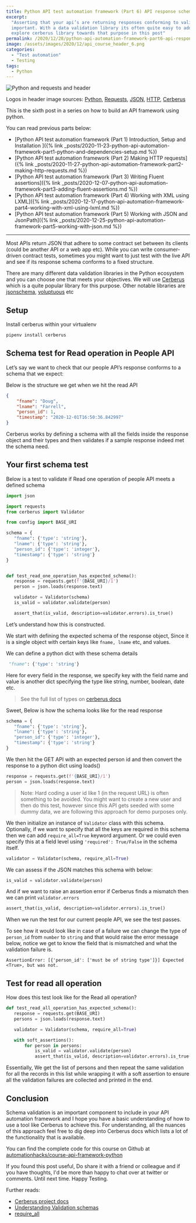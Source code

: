 ```yaml
---
title: Python API test automation framework (Part 6) API response schema validation
excerpt:
  "Asserting that your api’s are returning responses conforming to valid schema contracts is very
  important. With a data validation library its often quite easy to add this additional coverage. We
  explore cerberus library towards that purpose in this post"
permalink: /2020/12/28/python-api-automation-framework-part6-api-response-schema-validation
image: /assets/images/2020/12/api_course_header_6.png
categories:
  - "Test automation"
  - Testing
tags:
  - Python
---
```


![Python and requests and header](/assets/images/2020/12/api_course_header_6.png)

Logos in header image sources:
[Python](https://commons.wikimedia.org/wiki/File:Python-logo-notext.svg),
[Requests](https://en.wikipedia.org/wiki/File:Requests_Python_Logo.png),
[JSON](https://en.wikipedia.org/wiki/JSON),
[HTTP](https://commons.wikimedia.org/wiki/File:HTTP_logo.svg),
[Cerberus](https://docs.python-cerberus.org/en/stable/_static/cerberus.png)

This is the sixth post in a series on how to build an API framework using python.

You can read previous parts below:

- [Python API test automation framework (Part 1) Introduction, Setup and Installation ]({% link
  _posts/2020-11-23-python-api-automation-framework-part1-python-and-dependencies-setup.md %})
- [Python API test automation framework (Part 2) Making HTTP requests]({% link
  _posts/2020-11-27-python-api-automation-framework-part2-making-http-requests.md %})
- [Python API test automation framework (Part 3) Writing Fluent assertions]({% link
  _posts/2020-12-07-python-api-automation-framework-part3-adding-fluent-assertions.md %})
- [Python API test automation framework (Part 4) Working with XML using LXML]({% link
  _posts/2020-12-17-python-api-automation-framework-part4-working-with-xml-using-lxml.md %})
- [Python API test automation framework (Part 5) Working with JSON and JsonPath]({% link
  _posts/2020-12-25-python-api-automation-framework-part5-working-with-json.md %})

---

Most APIs return JSON that adhere to some contract set between its clients (could be another API or
a web app etc). While you can write consumer-driven contract tests, sometimes you might want to just
test with the live API and see if its response schema conforms to a fixed structure.

There are many different data validation libraries in the Python ecosystem and you can choose one
that meets your objectives. We will use
[Cerberus](https://docs.python-cerberus.org/en/stable/index.html) which is a quite popular library
for this purpose. Other notable libraries are [jsonschema](https://pypi.org/project/jsonschema/),
[voluptuous](https://pypi.org/project/voluptuous/) etc

## Setup

Install cerberus within your virtualenv

```zsh
pipenv install cerberus
```

## Schema test for Read operation in People API

Let’s say we want to check that our people API’s response conforms to a schema that we expect:

Below is the structure we get when we hit the read API

```json
{
	"fname": "Doug",
	"lname": "Farrell",
	"person_id": 1,
	"timestamp": "2020-12-01T16:50:36.842997"
}
```

Cerberus works by defining a schema with all the fields inside the response object and their types
and then validates if a sample response indeed met the schema need.

## Your first schema test

Below is a test to validate if Read one operation of people API meets a defined schema

```python
import json

import requests
from cerberus import Validator

from config import BASE_URI

schema = {
   "fname": {'type': 'string'},
   "lname": {'type': 'string'},
   "person_id": {'type': 'integer'},
   "timestamp": {'type': 'string'}
}


def test_read_one_operation_has_expected_schema():
   response = requests.get(f'{BASE_URI}/1')
   person = json.loads(response.text)

   validator = Validator(schema)
   is_valid = validator.validate(person)

   assert_that(is_valid, description=validator.errors).is_true()
```

Let’s understand how this is constructed.

We start with defining the expected schema of the response object, Since it is a single object with
certain keys like `fname, lname` etc, and values.

We can define a python dict with these schema details

```python
 "fname": {'type': 'string'}
```

Here for every field in the response, we specify key with the field name and value is another dict
specifying the type like string, number, boolean, date etc.

> See the full list of types on
> [cerberus docs](https://docs.python-cerberus.org/en/stable/validation-rules.html#type)

Sweet, Below is how the schema looks like for the read response

```python
schema = {
   "fname": {'type': 'string'},
   "lname": {'type': 'string'},
   "person_id": {'type': 'integer'},
   "timestamp": {'type': 'string'}
}
```

We then hit the GET API with an expected person id and then convert the response to a python dict
using loads()

```python
response = requests.get(f'{BASE_URI}/1')
person = json.loads(response.text)
```

> Note: Hard coding a user id like 1 (in the request URL) is often something to be avoided. You
> might want to create a new user and then do this test, however since this API gets seeded with
> some dummy data, we are following this approach for demo purposes only.

We then initialize an instance of `Validator` class with this schema. Optionally, if we want to
specify that all the keys are required in this schema then we can add `require_all=True` keyword
argument. Or we could even specify this at a field level using `'required': True/False` in the
schema itself.

```python
validator = Validator(schema, require_all=True)
```

We can assess if the JSON matches this schema with below:

```python
is_valid = validator.validate(person)
```

And if we want to raise an assertion error if Cerberus finds a mismatch then we can print
`validator.errors`

```python
assert_that(is_valid, description=validator.errors).is_true()
```

When we run the test for our current people API, we see the test passes.

To see how it would look like in case of a failure we can change the type of `person_id` from
`number` to `string` and that would raise the error message below, notice we get to know the field
that is mismatched and what the validation failure is.

```text
AssertionError: [{'person_id': ['must be of string type']}] Expected <True>, but was not.
```

## Test for read all operation

How does this test look like for the Read all operation?

```python
def test_read_all_operation_has_expected_schema():
   response = requests.get(BASE_URI)
   persons = json.loads(response.text)

   validator = Validator(schema, require_all=True)

   with soft_assertions():
       for person in persons:
           is_valid = validator.validate(person)
           assert_that(is_valid, description=validator.errors).is_true()
```

Essentially, We get the list of persons and then repeat the same validation for all the records in
this list while wrapping it with a soft assertion to ensure all the validation failures are
collected and printed in the end.

## Conclusion

Schema validation is an important component to include in your API automation framework and I hope
you have a basic understanding of how to use a tool like Cerberus to achieve this. For
understanding, all the nuances of this approach feel free to dig deep into Cerberus docs which lists
a lot of the functionality that is available.

You can find the complete code for this course on Github at
[automationhacks/course-api-framework-python](https://github.com/automationhacks/course-api-framework-python)

If you found this post useful, Do share it with a friend or colleague and if you have thoughts, I'd
be more than happy to chat over at twitter or comments. Until next time. Happy Testing.

Further reads:

- [Cerberus project docs](https://docs.python-cerberus.org/en/stable/index.html)
- [Understanding Validation schemas](https://docs.python-cerberus.org/en/stable/schemas.html)
- [require_all](https://docs.python-cerberus.org/en/stable/usage.html#requiring-all)
